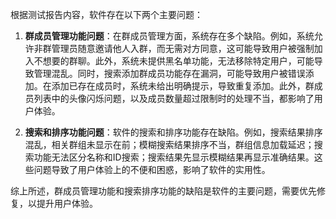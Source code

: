 根据测试报告内容，软件存在以下两个主要问题：

1. **群成员管理功能问题**：在群成员管理方面，系统存在多个缺陷。例如，系统允许非群管理员随意邀请他人入群，而无需对方同意，这可能导致用户被强制加入不想要的群聊。此外，系统未提供黑名单功能，无法移除特定用户，可能导致管理混乱。同时，搜索添加群成员功能存在漏洞，可能导致用户被错误添加。在添加已存在成员时，系统未给出明确提示，导致重复添加。此外，群成员列表中的头像闪烁问题，以及成员数量超过限制时的处理不当，都影响了用户体验。

2. **搜索和排序功能问题**：软件的搜索和排序功能存在缺陷。例如，搜索结果排序混乱，相关群组未显示在前；模糊搜索结果排序不当，群组信息加载延迟；搜索功能无法区分名称和ID搜索；搜索结果先显示模糊结果再显示准确结果。这些问题导致了用户体验上的不便和困惑，影响了软件的实用性。

综上所述，群成员管理功能和搜索排序功能的缺陷是软件的主要问题，需要优先修复，以提升用户体验。